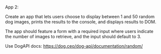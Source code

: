 App 2:

Create an app that lets users choose to display between 1 and 50 random dog images, prints the results to the console, and displays results to DOM.

The app should feature a form with a required input where users indicate the number of images to retrieve, and the input should default to 3.

Use DogAPI docs: https://dog.ceo/dog-api/documentation/random/
